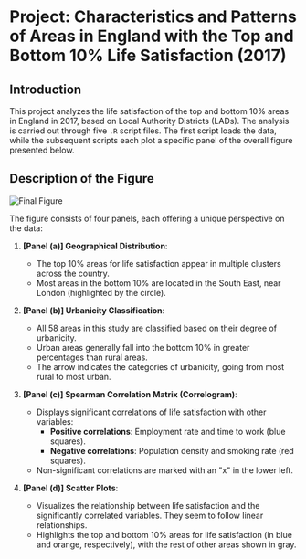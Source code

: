 # Project: Characteristics and Patterns of Areas in England with the Top and Bottom 10% Life Satisfaction (2017)

## Introduction
This project analyzes the life satisfaction of the top and bottom 10% areas in England in 2017, based on Local Authority Districts (LADs). The analysis is carried out through five `.R` script files. The first script loads the data, while the subsequent scripts each plot a specific panel of the overall figure presented below.

## Description of the Figure
![Final Figure](20250107_final_image.png)

The figure consists of four panels, each offering a unique perspective on the data:

1. **[Panel (a)] Geographical Distribution**:
   - The top 10% areas for life satisfaction appear in multiple clusters across the country.
   - Most areas in the bottom 10% are located in the South East, near London (highlighted by the circle).

2. **[Panel (b)] Urbanicity Classification**:
   - All 58 areas in this study are classified based on their degree of urbanicity.
   - Urban areas generally fall into the bottom 10% in greater percentages than rural areas.
   - The arrow indicates the categories of urbanicity, going from most rural to most urban.

3. **[Panel (c)] Spearman Correlation Matrix (Correlogram)**:
   - Displays significant correlations of life satisfaction with other variables:
     - **Positive correlations**: Employment rate and time to work (blue squares).
     - **Negative correlations**: Population density and smoking rate (red squares).
   - Non-significant correlations are marked with an "x" in the lower left.

4. **[Panel (d)] Scatter Plots**:
   - Visualizes the relationship between life satisfaction and the significantly correlated variables. They seem to follow linear relationships.
   - Highlights the top and bottom 10% areas for life satisfaction (in blue and orange, respectively), with the rest of other areas shown in gray.
